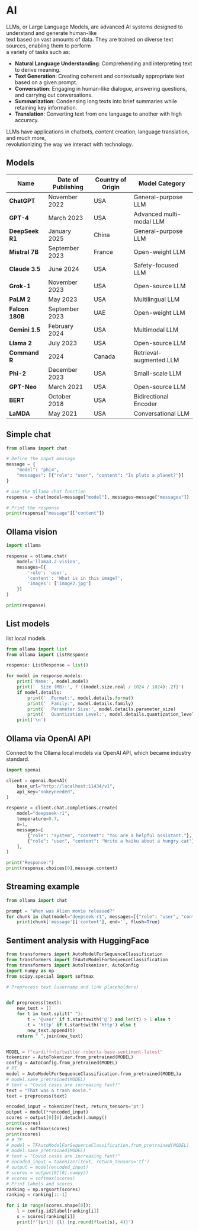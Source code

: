 # AI

LLMs, or Large Language Models, are advanced AI systems designed to understand and generate human-like  
text based on vast amounts of data. They are trained on diverse text sources, enabling them to perform  
a variety of tasks such as:

- **Natural Language Understanding**: Comprehending and interpreting text to derive meaning.
- **Text Generation**: Creating coherent and contextually appropriate text based on a given prompt.
- **Conversation**: Engaging in human-like dialogue, answering questions, and carrying out conversations.
- **Summarization**: Condensing long texts into brief summaries while retaining key information.
- **Translation**: Converting text from one language to another with high accuracy.

LLMs have applications in chatbots, content creation, language translation, and much more,  
revolutionizing the way we interact with technology.


## Models


| Name             | Date of Publishing | Country of Origin | Model Category          |
|------------------|--------------------|-------------------|-------------------------|
| **ChatGPT**      | November 2022      | USA               | General-purpose LLM     |
| **GPT-4**        | March 2023         | USA               | Advanced multi-modal LLM|
| **DeepSeek R1**  | January 2025       | China             | General-purpose LLM     |
| **Mistral 7B**   | September 2023     | France            | Open-weight LLM         |
| **Claude 3.5**   | June 2024          | USA               | Safety-focused LLM      |
| **Grok-1**       | November 2023      | USA               | Open-source LLM         |
| **PaLM 2**       | May 2023           | USA               | Multilingual LLM        |
| **Falcon 180B**  | September 2023     | UAE               | Open-weight LLM         |
| **Gemini 1.5**   | February 2024      | USA               | Multimodal LLM          |
| **Llama 2**      | July 2023          | USA               | Open-source LLM         |
| **Command R**    | 2024               | Canada            | Retrieval-augmented LLM |
| **Phi-2**        | December 2023      | USA               | Small-scale LLM         |
| **GPT-Neo**      | March 2021         | USA               | Open-source LLM         |
| **BERT**         | October 2018       | USA               | Bidirectional Encoder    |
| **LaMDA**        | May 2021           | USA               | Conversational LLM      |


## Simple chat 

```python
from ollama import chat

# Define the input message
message = {
    "model": "phi4",
    "messages": [{"role": "user", "content": "Is pluto a planet?"}]
}

# Use the Ollama chat function
response = chat(model=message["model"], messages=message["messages"])

# Print the response
print(response["message"]["content"])
```



## Ollama vision

```python
import ollama

response = ollama.chat(
    model='llama3.2-vision',
    messages=[{
        'role': 'user',
        'content': 'What is in this image?',
        'images': ['image2.jpg']
    }]
)

print(response)
```

## List models

list local models

```python
from ollama import list
from ollama import ListResponse

response: ListResponse = list()

for model in response.models:
    print('Name:', model.model)
    print('  Size (MB):', f'{(model.size.real / 1024 / 1024):.2f}')
    if model.details:
        print('  Format:', model.details.format)
        print('  Family:', model.details.family)
        print('  Parameter Size:', model.details.parameter_size)
        print('  Quantization Level:', model.details.quantization_level)
    print('\n')
```

## Ollama via OpenAI API

Connect to the Ollama local models via OpenAI API, which became industry standard.  

```python
import openai

client = openai.OpenAI(
    base_url="http://localhost:11434/v1",
    api_key="nokeyneeded",
)

response = client.chat.completions.create(
    model="deepseek-r1",
    temperature=0.7,
    n=1,
    messages=[
        {"role": "system", "content": "You are a helpful assistant."},
        {"role": "user", "content": "Write a haiku about a hungry cat"},
    ],
)

print("Response:")
print(response.choices[0].message.content)
```

## Streaming example

```python
from ollama import chat

prompt = "When was Alien movie released?"
for chunk in chat(model="deepseek-r1", messages=[{"role": "user", "content": prompt}], stream=True):
    print(chunk['message']['content'], end='', flush=True)
```


## Sentiment analysis with HuggingFace

```python
from transformers import AutoModelForSequenceClassification
from transformers import TFAutoModelForSequenceClassification
from transformers import AutoTokenizer, AutoConfig
import numpy as np
from scipy.special import softmax

# Preprocess text (username and link placeholders)


def preprocess(text):
    new_text = []
    for t in text.split(" "):
        t = '@user' if t.startswith('@') and len(t) > 1 else t
        t = 'http' if t.startswith('http') else t
        new_text.append(t)
    return " ".join(new_text)


MODEL = f"cardiffnlp/twitter-roberta-base-sentiment-latest"
tokenizer = AutoTokenizer.from_pretrained(MODEL)
config = AutoConfig.from_pretrained(MODEL)
# PT
model = AutoModelForSequenceClassification.from_pretrained(MODEL)a
# model.save_pretrained(MODEL)
# text = "Covid cases are increasing fast!"
text = "That was a trash movie."
text = preprocess(text)

encoded_input = tokenizer(text, return_tensors='pt')
output = model(**encoded_input)
scores = output[0][0].detach().numpy()
print(scores)
scores = softmax(scores)
print(scores)
# # TF
# model = TFAutoModelForSequenceClassification.from_pretrained(MODEL)
# model.save_pretrained(MODEL)
# text = "Covid cases are increasing fast!"
# encoded_input = tokenizer(text, return_tensors='tf')
# output = model(encoded_input)
# scores = output[0][0].numpy()
# scores = softmax(scores)
# Print labels and scores
ranking = np.argsort(scores)
ranking = ranking[::-1]

for i in range(scores.shape[0]):
    l = config.id2label[ranking[i]]
    s = scores[ranking[i]]
    print(f"{i+1}) {l} {np.round(float(s), 4)}")
```















